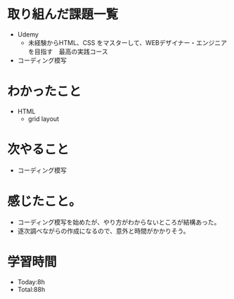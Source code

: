# 取り組んだ課題一覧
- Udemy
  - 未経験からHTML、CSS をマスターして、WEBデザイナー・エンジニアを目指す　最高の実践コース
- コーディング模写

# わかったこと
- HTML
  - grid layout

# 次やること
- コーディング模写

# 感じたこと。
- コーディング模写を始めたが、やり方がわからないところが結構あった。
- 逐次調べながらの作成になるので、意外と時間がかかりそう。

# 学習時間
- Today:8h
- Total:88h
